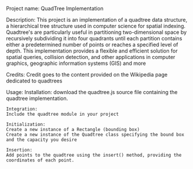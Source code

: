 Project name: 
	QuadTree Implementation
	

Description:
	This project is an implementation of a quadtree data structure, 
	a hierarchical tree structure used in computer science for spatial 
	indexing. 
	Quadtree's are particularly useful in partitioning two-dimensional
	space by recursively subdividing it into four quadrants until each 
	partition contains either a predetermined number of points or reaches 
	a specified level of depth. 
	This implementation provides a flexible and efficient solution for 
	spatial queries, collision detection, and other applications in 
	computer graphics, geographic information systems (GIS) and more
	

Credits:
	Credit goes to the content provided on the Wikipedia
	page dedicated to quadtrees


Usage:
	Installation: 
	download the quadtree.js source file containing the quadtree implementation.

	Integration: 
	Include the quadtree module in your project

	Initialization: 
	Create a new instance of a Rectangle (bounding box)
	Create a new instance of the Quadtree class specifying the bound box
	and the capacity you desire

	Insertion:
	Add points to the quadtree using the insert() method, providing the 
	coordinates of each point.
